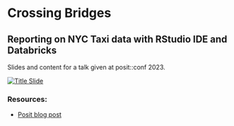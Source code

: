 # Crossing Bridges
## Reporting on NYC Taxi data with RStudio IDE and Databricks

Slides and content for a talk given at posit::conf 2023.

[![Title Slide](img/title-slide.jpg)](slides/slides.pdf)

### Resources:
- [Posit blog post](https://posit.co/blog/reporting-on-nyc-taxi-data-with-rstudio-and-databricks/)
